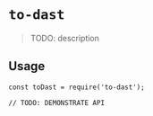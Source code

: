 # `to-dast`

> TODO: description

## Usage

```
const toDast = require('to-dast');

// TODO: DEMONSTRATE API
```
